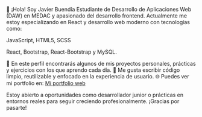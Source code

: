 👋 ¡Hola! Soy Javier Buendía
Estudiante de Desarrollo de Aplicaciones Web (DAW) en MEDAC y apasionado del desarrollo frontend.
Actualmente me estoy especializando en React y desarrollo web moderno con tecnologías como:

JavaScript, HTML5, SCSS

React, Bootstrap, React-Bootstrap y MySQL.

🚀 En este perfil encontrarás algunos de mis proyectos personales, prácticas y ejercicios con los que aprendo cada día.
🧠 Me gusta escribir código limpio, reutilizable y enfocado en la experiencia de usuario.
🌐 Puedes ver mi portfolio en: [Mi portfolio web](https://agreeable-desert-0e5b58a03.6.azurestaticapps.net/#home)

Estoy abierto a oportunidades como desarrollador junior o prácticas en entornos reales para seguir creciendo profesionalmente. ¡Gracias por pasarte!
